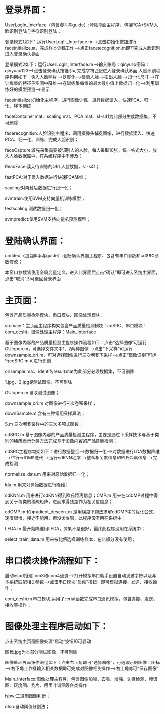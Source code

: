 # 登录界面：
UserLogIn_Interface（包含脚本与guide）:登陆界面主程序，包括PCA+SVM人脸识别登陆与字符识别登陆；

登录模式1如下：运行UserLogIn_Interface.m—>点击初始化按钮进行faceinitialize.m，完成样本训练工作—>点击facerecognition.m即可完成人脸识别进入登录确认界面

登录模式2如下：运行UserLogIn_Interface.m—>输入账号：qinyuao密码：qinyuao123—>点击登录确认按钮即可完成字符匹配进入登录确认界面
人脸识别程序构架如下：读入人脸照片—>灰度化—>检测人脸—>扣出人脸—>归一化尺寸—>在训练集的特征子空间中降维—>在训练集每维的最大最小值上数据归一化—>利用训练好的模型预测—>显示

faceinitialize:初始化主程序，进行图像训练，进行数据读入、快速PCA、归一化、样本训练

faceContainer.mat、scaling.mat、PCA.mat、s1-s41为此部分生成数据集，不可删除

facerecognition:人脸识别主程序，调用摄像头捕捉图像，进行数据读入、快速PCA、归一化、训练、完成人脸识别；

faceCapture:首先采集需要被识别人的人脸，每人采取10张，统一格式大小，放入人脸数据库中，在系统程序中不涉及；

ReadFace:读入待训练的ORL人脸数据，s1-s41；

fastPCA:对于读入数据进行快速PCA降维；

scaling:对降维后数据进行归一化；

svmtrain:使用SVM支持向量机训练模型；

testscaling:测试数据归一化；

svmpredict:使用SVM支持向量机预测模型；


# 登陆确认界面：
untitled（包含脚本与guide）:登陆确认界面主程序、包含有串口参数和cdSRC参数修改；

本窗口参数皆使用全局变量定义，进入此界面后点击“确认”即可进入系统主界面，点击“取消”即可退回登录界面

# 主页面：
包含产品质量检测模块、串口模块、图像处理模块：

srcmain：主页面主程序构架包含产品质量检测模块：cdSRC、串口模块：com_ceshi、图像处理主程序：Main_Interface

基于图像内容的产品质量检测主程序操作流程如下：点击“选择图像”可运行GUIopen.m，可选择文件夹中1、2两种图像—>点击“下采样”可运行downsample_ori.m，可对选择图像进行三次卷积下采样—>点击“图像识别”可运行cdSRC.m,可进行识别

orisample.mat、identifyresult.mat为此部分必须数据集，不可删除

1.jpg、2.jpg是测试图像，不可删除

GUIopen.m 选取测试图像；

downsample_ori.m 对图像进行三次卷积采样；

downSample.m 含有三种常用采样算法；

S.m 三次卷积采样中的三次多项式函数；

cdSRC.m  基于图像内容的产品质量检测主程序，主要是通过下采样技术与基于类别的稀疏表示分类方法完成基于图像内容的产品质量检测；

cdSRC主程序构架如下：进行数据整合—>数据归一化—>对数据进行LDA数据降维—>进行cdOMP迭代—>运行cdKNN程序—>整合相关度信息和欧氏距离信息—>完成检测

normalize_data.m  用来对原始数据归一化；

lda.m  用来对原始数据进行降维；

cdKNN.m  用来进行cdKNN得到欧氏距离信息；OMP.m  用来在cdOMP过程中得到关于每类的稀疏矩阵，进而求得残差作为相关度信息；

cdOMP.m 和 gradient_descent.m 是用梯度下降法求解cdOMP中的优化公式，速度很慢，接近不能用，但没舍得删，此程序没有用在系统中；

LFDA.m 最开始降维用LFDA，效果不是很好，最终此程序没用在系统中；

select_train_data.m  用来按比例选择训练样本，在此部分没有使用；

# 串口模块操作流程如下：
启动vspd搭建com3和com4通道—>打开模拟串口助手设置自动发送字符以及与本系统匹配相关参数—>点击串口模块“启动”按钮，即可模拟连接、发送、接收操作；

com_ceshi.m  串口模块,运用了serial函数完成串口通讯模拟，包含连接、发送、接收等操作；

# 图像处理主程序启动如下：
点击系统主页面图像处理“启动”按钮即可启动

图标.jpg为本部分测试图像，不可删除

图像处理界面操作流程如下：点击右上角即可“选择图像”，可选取示例图像：图标—>右下角工作框输入相关数据即可完成对图像相关操作—>右上角亦可“保存图像”

Main_Interface:图像处理主程序，包含图像加噪、去噪、增强、边缘检测、频谱图、灰度图、负片、傅里叶谱图等各类操作

isbw:二进制图像判断；

otsu:自动阈值分割法；
